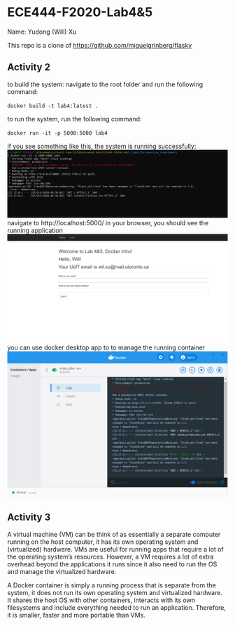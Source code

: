 # ECE444-F2020-Lab4&5

Name: Yudong (Will) Xu

This repo is a clone of
https://github.com/miguelgrinberg/flasky

## Activity 2
to build the system: navigate to the root folder and run the following command:

`docker build -t lab4:latest .`

to run the system, run the following command:

`docker run -it -p 5000:5000 lab4`

if you see something like this, the system is running successfully:
![](screenshots/lab4-1.PNG)
navigate to http://localhost:5000/ in your browser, you should see the running application
![](screenshots/lab4-2.PNG)
you can use docker desktop app to to manage the running container
![](screenshots/lab4-3.PNG)


## Activity 3

A virtual machine (VM) can be think of as essentially a separate computer running on the host computer, 
it has its own operating system and (virtualized) hardware.
VMs are useful for running apps that require a lot of the operating system’s resources.
However, a VM requires a lot of extra overhead beyond the applications it runs since it also need to run the OS and manage the virtualized hardware.

A Docker container is simply a running process that is separate from the system, it does not run its own operating system and virtualized hardware. 
It shares the host OS with other containers, interacts with its own filesystems and include everything needed to run an application.
Therefore, it is smaller, faster and more portable than VMs. 


